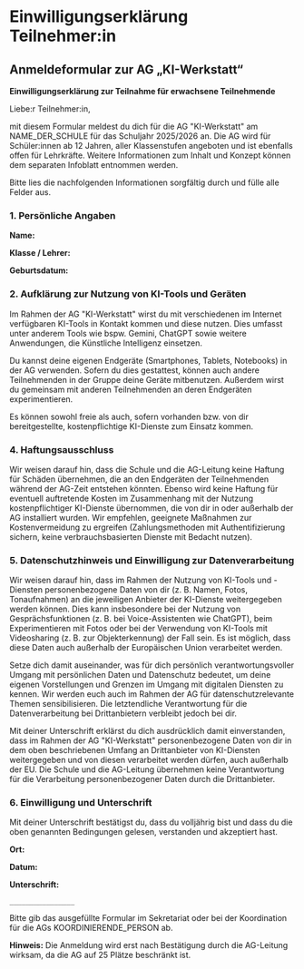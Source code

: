 # Einwilligungserklärung Teilnehmer\:in

## Anmeldeformular zur AG „KI-Werkstatt“

**Einwilligungserklärung zur Teilnahme für erwachsene Teilnehmende**

Liebe\:r Teilnehmer\:in,

mit diesem Formular meldest du dich für die AG "KI-Werkstatt" am NAME_DER_SCHULE für das Schuljahr 2025/2026 an. Die AG wird für Schüler\:innen ab 12 Jahren, aller Klassenstufen angeboten und ist ebenfalls offen für Lehrkräfte. Weitere Informationen zum Inhalt und Konzept können dem separaten Infoblatt entnommen werden.

Bitte lies die nachfolgenden Informationen sorgfältig durch und fülle alle Felder aus.

### 1. Persönliche Angaben

**Name:**

**Klasse / Lehrer:**

**Geburtsdatum:**

### 2. Aufklärung zur Nutzung von KI-Tools und Geräten

Im Rahmen der AG "KI-Werkstatt" wirst du mit verschiedenen im Internet verfügbaren KI-Tools in Kontakt kommen und diese nutzen. Dies umfasst unter anderem Tools wie bspw. Gemini, ChatGPT sowie weitere Anwendungen, die Künstliche Intelligenz einsetzen.

Du kannst deine eigenen Endgeräte (Smartphones, Tablets, Notebooks) in der AG verwenden. Sofern du dies gestattest, können auch andere Teilnehmenden in der Gruppe deine Geräte mitbenutzen. Außerdem wirst du gemeinsam mit anderen Teilnehmenden an deren Endgeräten experimentieren.

Es können sowohl freie als auch, sofern vorhanden bzw. von dir bereitgestellte, kostenpflichtige KI-Dienste zum Einsatz kommen.

### 4. Haftungsausschluss

Wir weisen darauf hin, dass die Schule und die AG-Leitung keine Haftung für Schäden übernehmen, die an den Endgeräten der Teilnehmenden während der AG-Zeit entstehen könnten. Ebenso wird keine Haftung für eventuell auftretende Kosten im Zusammenhang mit der Nutzung kostenpflichtiger KI-Dienste übernommen, die von dir in oder außerhalb der AG installiert wurden. Wir empfehlen, geeignete Maßnahmen zur Kostenvermeidung zu ergreifen (Zahlungsmethoden mit Authentifizierung sichern, keine verbrauchsbasierten Dienste mit Bedacht nutzen).

### 5. Datenschutzhinweis und Einwilligung zur Datenverarbeitung

Wir weisen darauf hin, dass im Rahmen der Nutzung von KI-Tools und -Diensten personenbezogene Daten von dir (z. B. Namen, Fotos, Tonaufnahmen) an die jeweiligen Anbieter der KI-Dienste weitergegeben werden können. Dies kann insbesondere bei der Nutzung von Gesprächsfunktionen (z. B. bei Voice-Assistenten wie ChatGPT), beim Experimentieren mit Fotos oder bei der Verwendung von KI-Tools mit Videosharing (z. B. zur Objekterkennung) der Fall sein. Es ist möglich, dass diese Daten auch außerhalb der Europäischen Union verarbeitet werden.

Setze dich damit auseinander, was für dich persönlich verantwortungsvoller Umgang mit persönlichen Daten und Datenschutz bedeutet, um deine eigenen Vorstellungen und Grenzen im Umgang mit digitalen Diensten zu kennen. Wir werden euch auch im Rahmen der AG für datenschutzrelevante Themen sensibilisieren. Die letztendliche Verantwortung für die Datenverarbeitung bei Drittanbietern verbleibt jedoch bei dir.

Mit deiner Unterschrift erklärst du dich ausdrücklich damit einverstanden, dass im Rahmen der AG "KI-Werkstatt" personenbezogene Daten von dir in dem oben beschriebenen Umfang an Drittanbieter von KI-Diensten weitergegeben und von diesen verarbeitet werden dürfen, auch außerhalb der EU. Die Schule und die AG-Leitung übernehmen keine Verantwortung für die Verarbeitung personenbezogener Daten durch die Drittanbieter.

### 6. Einwilligung und Unterschrift

Mit deiner Unterschrift bestätigst du, dass du volljährig bist und dass du die oben genannten Bedingungen gelesen, verstanden und akzeptiert hast.

**Ort:**

**Datum:**

**Unterschrift:**

```
________________
```

Bitte gib das ausgefüllte Formular im Sekretariat oder bei der Koordination für die AGs KOORDINIERENDE_PERSON ab.

**Hinweis:** Die Anmeldung wird erst nach Bestätigung durch die AG-Leitung wirksam, da die AG auf 25 Plätze beschränkt ist.
